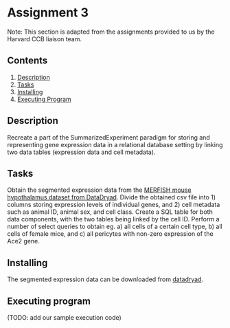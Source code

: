 # Assignment 3 
Note: This section is adapted from the assignments provided to us by the Harvard CCB liaison team.

## Contents

<ol>
<li><a href="#desc">Description</a></li>
<li><a href="#tasks">Tasks</a></li>
<li><a href="#installing">Installing</a></li>
<li><a href="#exec">Executing Program</a></li>
</ol>

## Description <a name="desc"></a>

Recreate a part of the SummarizedExperiment paradigm for storing and representing gene expression data in a relational database setting by linking two data tables (expression data and cell metadata).

## Tasks <a name="tasks"></a>
 
Obtain the segmented expression data from the [MERFISH mouse hypothalamus dataset from DataDryad](https://doi.org/10.5061/dryad.8t8s248). Divide the obtained csv file into 1) columns storing expression levels of individual genes, and 2) cell metadata such as animal ID, animal sex, and cell class. Create a SQL table for both data components, with the two tables being linked by the cell ID.
Perform a number of select queries to obtain eg. 
a) all cells of a certain cell type, 
b) all cells of female mice, and 
c) all pericytes with non-zero expression of the Ace2 gene.

## Installing <a name="installing"></a>

The segmented expression data can be downloaded from [datadryad](https://doi.org/10.5061/dryad.8t8s248).

## Executing program <a name="exec"></a>

(TODO: add our sample execution code)

